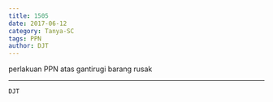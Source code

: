 ```yaml
---
title: 1505
date: 2017-06-12
category: Tanya-SC
tags: PPN
author: DJT
---
```


perlakuan PPN atas gantirugi barang rusak

---



`DJT`
